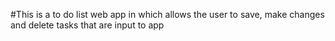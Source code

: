 #This is a to do list web app in which allows the user to save, make changes and delete tasks that are input to app
